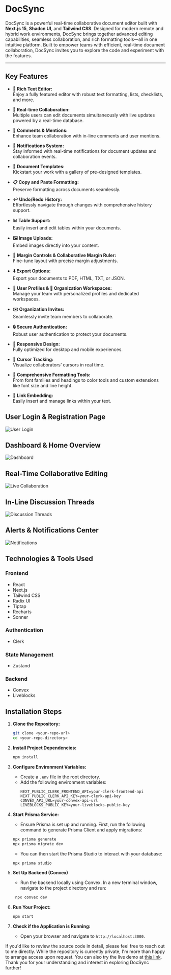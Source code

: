 # DocSync

DocSync is a powerful real-time collaborative document editor built with **Next.js 15**, **Shadcn UI**, and **Tailwind CSS**. Designed for modern remote and hybrid work environments, DocSync brings together advanced editing capabilities, seamless collaboration, and rich formatting tools—all in one intuitive platform. Built to empower teams with efficient, real-time document collaboration, DocSync invites you to explore the code and experiment with the features.

---

## Key Features

- **📝 Rich Text Editor:**  
  Enjoy a fully featured editor with robust text formatting, lists, checklists, and more.

- **🤝 Real-time Collaboration:**  
  Multiple users can edit documents simultaneously with live updates powered by a real-time database.

- **💭 Comments & Mentions:**  
  Enhance team collaboration with in-line comments and user mentions.

- **🔔 Notifications System:**  
  Stay informed with real-time notifications for document updates and collaboration events.

- **📑 Document Templates:**  
  Kickstart your work with a gallery of pre-designed templates.

- **📋 Copy and Paste Formatting:**  
  Preserve formatting across documents seamlessly.

- **↩️ Undo/Redo History:**  
  Effortlessly navigate through changes with comprehensive history support.

- **📊 Table Support:**  
  Easily insert and edit tables within your documents.

- **🖼️ Image Uploads:**  
  Embed images directly into your content.

- **📏 Margin Controls & Collaborative Margin Ruler:**  
  Fine-tune layout with precise margin adjustments.

- **⬇️ Export Options:**  
  Export your documents to PDF, HTML, TXT, or JSON.

- **👥 User Profiles & 🏢 Organization Workspaces:**  
  Manage your team with personalized profiles and dedicated workspaces.

- **✉️ Organization Invites:**  
  Seamlessly invite team members to collaborate.

- **🔒 Secure Authentication:**  
  Robust user authentication to protect your documents.

- **📱 Responsive Design:**  
  Fully optimized for desktop and mobile experiences.

- **🎯 Cursor Tracking:**  
  Visualize collaborators’ cursors in real time.

- **🎨 Comprehensive Formatting Tools:**  
  From font families and headings to color tools and custom extensions like font size and line height.

- **🔗 Link Embedding:**  
  Easily insert and manage links within your text.

## User Login & Registration Page

![User Login](https://github.com/user-attachments/assets/4acecbd8-97a0-4c1c-8006-c95a1ccd3447)

## Dashboard & Home Overview

![Dashboard](https://github.com/user-attachments/assets/52698da8-23d5-4503-a2f6-b5640e8187f1)

## Real-Time Collaborative Editing

![Live Collaboration](https://github.com/user-attachments/assets/cc548738-7688-4fc7-845d-dc43c870a373)

## In-Line Discussion Threads

![Discussion Threads](https://github.com/user-attachments/assets/da209f52-a08c-4fc4-a9b0-76926794b26f)

## Alerts & Notifications Center

![Notifications](https://github.com/user-attachments/assets/3014e55b-c3b3-4f41-a36a-8e413db6d0f4)


## Technologies & Tools Used

### Frontend
- React
- Next.js
- Tailwind CSS
- Radix UI
- Tiptap
- Recharts
- Sonner

### Authentication
- Clerk

### State Management
- Zustand

### Backend
- Convex
- Liveblocks
  
## Installation Steps

1. **Clone the Repository:**
    ```bash
    git clone <your-repo-url>
    cd <your-repo-directory>
    ```

2. **Install Project Dependencies:**
    ```bash
    npm install
    ```
   
3. **Configure Environment Variables:**
    - Create a `.env` file in the root directory.
    - Add the following environment variables:
        ```dotenv
       NEXT_PUBLIC_CLERK_FRONTEND_API=your-clerk-frontend-api
       NEXT_PUBLIC_CLERK_API_KEY=your-clerk-api-key
       CONVEX_API_URL=your-convex-api-url
       LIVEBLOCKS_PUBLIC_KEY=your-liveblocks-public-key
        ```

4. **Start Prisma Service:**
   - Ensure Prisma is set up and running. First, run the following command to generate Prisma Client and apply migrations:
   ```bash
   npx prisma generate
   npx prisma migrate dev
   ```
   - You can then start the Prisma Studio to interact with your database:
   ```bash
   npx prisma studio
   ```

5. **Set Up Backend (Convex)**
   - Run the backend locally using Convex. In a new terminal window, navigate to the project directory and run:
   ```bash
    npx convex dev
    ```

6. **Run Your Project:**
    ```bash
    npm start
    ```
    
8. **Check if the Application is Running:**
    - Open your browser and navigate to `http://localhost:3000`.


If you'd like to review the source code in detail, please feel free to reach out to me directly. While the repository is currently private, I'm more than happy to arrange access upon request. You can also try the live demo at [this link](https://doc-sync-red.vercel.app/). Thank you for your understanding and interest in exploring DocSync further!  
